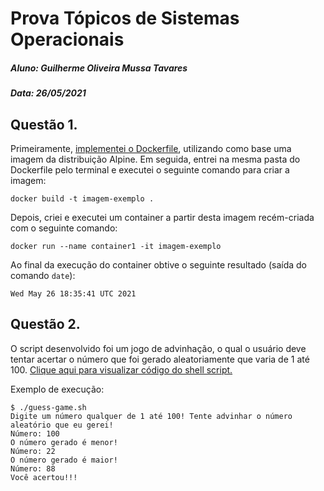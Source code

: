 # Prova Tópicos de Sistemas Operacionais
##### Aluno: Guilherme Oliveira Mussa Tavares
##### Data: 26/05/2021

## Questão 1.

Primeiramente, [implementei o Dockerfile](https://github.com/cciuenf/introducao_linha_de_comando/blob/main/primeira_edicao/trabalho_alunos/guilherme_tavares/Dockerfile), utilizando como base uma imagem da distribuição Alpine. Em seguida, entrei na mesma pasta do Dockerfile pelo terminal e executei o seguinte comando para criar a imagem:

```docker build -t imagem-exemplo .```

Depois, criei e executei um container a partir desta imagem recém-criada com o seguinte comando:

```docker run --name container1 -it imagem-exemplo```

Ao final da execução do container obtive o seguinte resultado (saída do comando ```date```):

```
Wed May 26 18:35:41 UTC 2021
```

## Questão 2.

O script desenvolvido foi um jogo de advinhação, o qual o usuário deve tentar acertar o número que foi gerado aleatoriamente que varia de 1 até 100. [Clique aqui para visualizar código do shell script.](https://github.com/cciuenf/introducao_linha_de_comando/blob/main/primeira_edicao/trabalho_alunos/guilherme_tavares/guess-game.sh)


Exemplo de execução:

```
$ ./guess-game.sh
Digite um número qualquer de 1 até 100! Tente advinhar o número aleatório que eu gerei!
Número: 100
O número gerado é menor!
Número: 22
O número gerado é maior!
Número: 88
Você acertou!!!
```
